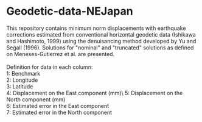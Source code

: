 # Geodetic-data-NEJapan
This repository contains minimum norm displacements with earthquake corrections estimated from conventional horizontal geodetic data (Ishikawa and Hashimoto, 1999) using the denuisancing method developed by Yu and Segall (1996). Solutions for "nominal" and "truncated" solutions as defined on Meneses-Gutierrez et al.  are presented.\
\
Definition for data in each column:
\
1: Benchmark\
2: Longitude\
3: Latitude\
4: Displacement on the East component (mm)\ 
5: Displacement on the North component (mm)\
6: Estimated error in the East component\
7: Estimated error in the North component
